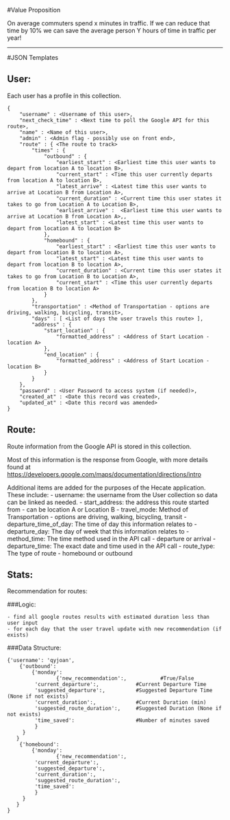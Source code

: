 #Value Proposition

On average commuters spend x minutes in traffic. If we can reduce that time by 10% we can save the average person Y hours of time in traffic per year!

---

#JSON Templates

## User:
Each user has a profile in this collection.
````
{
    "username" : <Username of this user>,
    "next_check_time" : <Next time to poll the Google API for this route>,
    "name" : <Name of this user>,
    "admin" : <Admin flag - possibly use on front end>,
    "route" : { <The route to track>
        "times" : {
            "outbound" : {
                "earliest_start" : <Earliest time this user wants to depart from location A to location B>,
                "current_start" : <Time this user currently departs from location A to location B>,
                "latest_arrive" : <Latest time this user wants to arrive at Location B from Location A>,
                "current_duration" : <Current time this user states it takes to go from Location A to Location B>,
                "earliest_arrive" :  <Earliest time this user wants to arrive at Location B from Location A>,,
                "latest_start" : <Latest time this user wants to depart from location A to location B>
            },
            "homebound" : {
                "earliest_start" : <Earliest time this user wants to depart from location B to location A>,
                "latest_start" : <Latest time this user wants to depart from location B to location A>,
                "current_duration" : <Current time this user states it takes to go from Location B to Location A>,
                "current_start" : <Time this user currently departs from location B to location A>
            }
        },
        "transportation" : <Method of Transportation - options are driving, walking, bicycling, transit>,
        "days" : [ <List of days the user travels this route> ],
        "address" : {
            "start_location" : {
                "formatted_address" : <Address of Start Location - location A>
            },
            "end_location" : {
                "formatted_address" : <Address of Start Location - location B>
            }
        }
    },
    "password" : <User Password to access system (if needed)>,
    "created_at" : <Date this record was created>,
    "updated_at" : <Date this record was amended>
}
````

## Route:

Route information from the Google API is stored in this collection.

Most of this information is the response from Google, with more details found at https://developers.google.com/maps/documentation/directions/intro

Additional items are added for the purposes of the Hecate application. These include:
	- username: the username from the User collection so data can be linked as needed.
	- start_address: the address this route started from - can be location A or Location B
	- travel_mode: Method of Transportation - options are driving, walking, bicycling, transit
	- departure_time_of_day: The time of day this information relates to
	- departure_day: The day of week that this information relates to
	- method_time: The time method used in the API call - departure or arrival
	- departure_time: The exact date and time used in the API call
	- route_type: The type of route - homebound or outbound

## Stats:

Recommendation for routes:

###Logic:

	- find all google routes results with estimated duration less than user input
	- for each day that the user travel update with new recommendation (if exists)

###Data Structure:

````
{'username': 'qyjoan', 
	{'outbound':
		{'monday': 
				{'new_recommendation':,           #True/False
         'current_departure':,            #Current Departure Time
         'suggested_departure':,          #Suggested Departure Time (None if not exists)
         'current_duration':,             #Current Duration (min)
         'suggested_route_duration':,     #Suggested Duration (None if not exists)
         'time_saved':                    #Number of minutes saved
         }
     }
   }
	{'homebound':
		{'monday': 
				{'new_recommendation':,
         'current_departure':,
         'suggested_departure':,
         'current_duration':,
         'suggested_route_duration':,
         'time_saved':
         }
     }
   }
}
````

